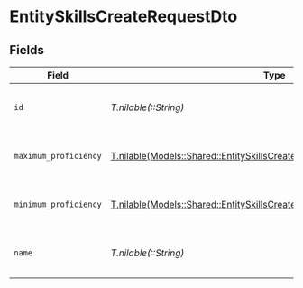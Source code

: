 # EntitySkillsCreateRequestDto


## Fields

| Field                                                                                                                                              | Type                                                                                                                                               | Required                                                                                                                                           | Description                                                                                                                                        | Example                                                                                                                                            |
| -------------------------------------------------------------------------------------------------------------------------------------------------- | -------------------------------------------------------------------------------------------------------------------------------------------------- | -------------------------------------------------------------------------------------------------------------------------------------------------- | -------------------------------------------------------------------------------------------------------------------------------------------------- | -------------------------------------------------------------------------------------------------------------------------------------------------- |
| `id`                                                                                                                                               | *T.nilable(::String)*                                                                                                                              | :heavy_minus_sign:                                                                                                                                 | The ID associated with this skill                                                                                                                  | 16873-IT345                                                                                                                                        |
| `maximum_proficiency`                                                                                                                              | [T.nilable(Models::Shared::EntitySkillsCreateRequestDtoMaximumProficiency)](../../models/shared/entityskillscreaterequestdtomaximumproficiency.md) | :heavy_minus_sign:                                                                                                                                 | The proficiency level of the skill                                                                                                                 |                                                                                                                                                    |
| `minimum_proficiency`                                                                                                                              | [T.nilable(Models::Shared::EntitySkillsCreateRequestDtoMinimumProficiency)](../../models/shared/entityskillscreaterequestdtominimumproficiency.md) | :heavy_minus_sign:                                                                                                                                 | The proficiency level of the skill                                                                                                                 |                                                                                                                                                    |
| `name`                                                                                                                                             | *T.nilable(::String)*                                                                                                                              | :heavy_minus_sign:                                                                                                                                 | The name associated with this skill                                                                                                                | Information-Technology                                                                                                                             |